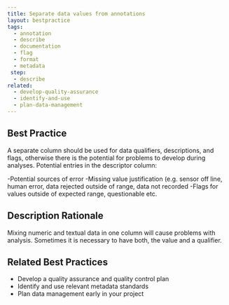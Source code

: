 ```yaml
---
title: Separate data values from annotations
layout: bestpractice
tags:
  - annotation
  - describe
  - documentation
  - flag
  - format
  - metadata
 step:
  - describe
related:
  - develop-quality-assurance
  - identify-and-use
  - plan-data-management
---
```


## Best Practice
A separate column should be used for data qualifiers, descriptions, and flags, otherwise there is the potential for problems to develop during analyses. Potential entries in the descriptor column:

-Potential sources of error
-Missing value justification (e.g. sensor off line, human error, data rejected outside of range, data not recorded
-Flags for values outside of expected range, questionable etc.

## Description Rationale
Mixing numeric and textual data in one column will cause problems with analysis. Sometimes it is necessary to have both, the value and a qualifier.

## Related Best Practices
- Develop a quality assurance and quality control plan
- Identify and use relevant metadata standards
- Plan data management early in your project
